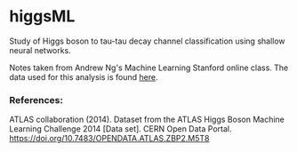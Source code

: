 # higgsML
Study of Higgs boson to tau-tau decay channel classification using shallow neural networks.

Notes taken from Andrew Ng's Machine Learning Stanford online class. The data used for this analysis is found [here](https://doi.org/10.7483/OPENDATA.ATLAS.ZBP2.M5T8).


### References:

ATLAS collaboration (2014). Dataset from the ATLAS Higgs Boson Machine Learning Challenge 2014 [Data set]. CERN Open Data Portal.
https://doi.org/10.7483/OPENDATA.ATLAS.ZBP2.M5T8
